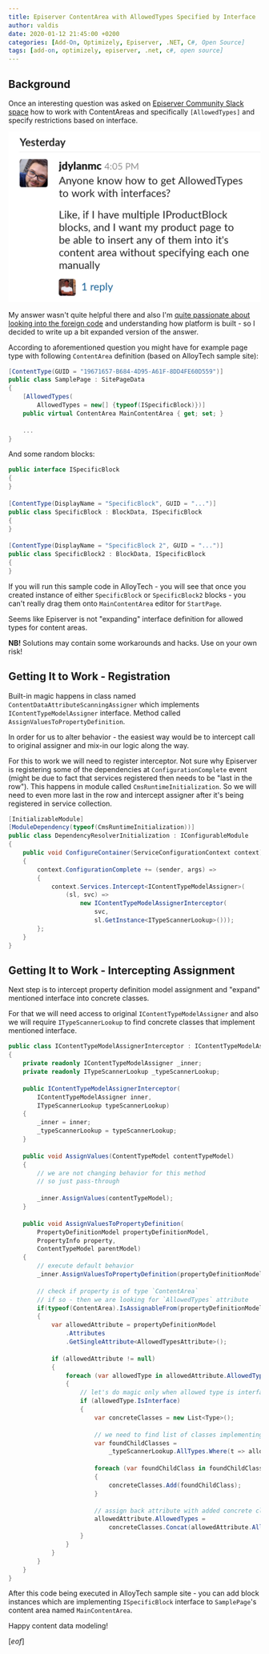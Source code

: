 ```yaml
---
title: Episerver ContentArea with AllowedTypes Specified by Interface
author: valdis
date: 2020-01-12 21:45:00 +0200
categories: [Add-On, Optimizely, Episerver, .NET, C#, Open Source]
tags: [add-on, optimizely, episerver, .net, c#, open source]
---
```


## Background

Once an interesting question was asked on [Episerver Community Slack space](https://episervercommunity.slack.com/) how to work with ContentAreas and specifically `[AllowedTypes]` and specify restrictions based on interface.

![2020-01-12_21-23-34](/assets/img/2020/01/2020-01-12_21-23-34.png)

My answer wasn't quite helpful there and also I'm [quite passionate about looking into the foreign code](https://tech-fellow.ghost.io/tag/look-inside/) and understanding how platform is built - so I decided to write up a bit expanded version of the answer.

According to aforementioned question you might have for example page type with following `ContentArea` definition (based on AlloyTech sample site):

```csharp
[ContentType(GUID = "19671657-B684-4D95-A61F-8DD4FE60D559")]
public class SamplePage : SitePageData
{
    [AllowedTypes(
        AllowedTypes = new[] {typeof(ISpecificBlock)})]
    public virtual ContentArea MainContentArea { get; set; }

    ...
}
```

And some random blocks:

```csharp
public interface ISpecificBlock
{
}

[ContentType(DisplayName = "SpecificBlock", GUID = "...")]
public class SpecificBlock : BlockData, ISpecificBlock
{
}

[ContentType(DisplayName = "SpecificBlock 2", GUID = "...")]
public class SpecificBlock2 : BlockData, ISpecificBlock
{
}
```

If you will run this sample code in AlloyTech - you will see that once you created instance of either `SpecificBlock` or `SpecificBlock2` blocks - you can't really drag them onto `MainContentArea` editor for `StartPage`.

Seems like Episerver is not "expanding" interface definition for allowed types for content areas.

**NB!** Solutions may contain some workarounds and hacks. Use on your own risk!

## Getting It to Work - Registration

Built-in magic happens in class named `ContentDataAttributeScanningAssigner` which implements `IContentTypeModelAssigner` interface. Method called `AssignValuesToPropertyDefinition`.

In order for us to alter behavior - the easiest way would be to intercept call to original assigner and mix-in our logic along the way.

For this to work we will need to register interceptor. Not sure why Episerver is registering some of the dependencies at `ConfigurationComplete` event (might be due to fact that services registered then needs to be "last in the row"). This happens in module called `CmsRuntimeInitialization`. So we will need to even more last in the row and intercept assigner after it's being registered in service collection.

```csharp
[InitializableModule]
[ModuleDependency(typeof(CmsRuntimeInitialization))]
public class DependencyResolverInitialization : IConfigurableModule
{
    public void ConfigureContainer(ServiceConfigurationContext context)
    {
        context.ConfigurationComplete += (sender, args) =>
        {
            context.Services.Intercept<IContentTypeModelAssigner>(
                (sl, svc) =>
                    new IContentTypeModelAssignerInterceptor(
                        svc,
                        sl.GetInstance<ITypeScannerLookup>()));
        };
    }
}
```

## Getting It to Work - Intercepting Assignment

Next step is to intercept property definition model assignment and "expand" mentioned interface into concrete classes.

For that we will need access to original `IContentTypeModelAssigner` and also we will require `ITypeScannerLookup` to find concrete classes that implement mentioned interface.

```csharp
public class IContentTypeModelAssignerInterceptor : IContentTypeModelAssigner
{
    private readonly IContentTypeModelAssigner _inner;
    private readonly ITypeScannerLookup _typeScannerLookup;

    public IContentTypeModelAssignerInterceptor(
        IContentTypeModelAssigner inner,
        ITypeScannerLookup typeScannerLookup)
    {
        _inner = inner;
        _typeScannerLookup = typeScannerLookup;
    }

    public void AssignValues(ContentTypeModel contentTypeModel)
    {
        // we are not changing behavior for this method
        // so just pass-through

        _inner.AssignValues(contentTypeModel);
    }

    public void AssignValuesToPropertyDefinition(
        PropertyDefinitionModel propertyDefinitionModel,
        PropertyInfo property,
        ContentTypeModel parentModel)
    {
        // execute default behavior
        _inner.AssignValuesToPropertyDefinition(propertyDefinitionModel, property, parentModel);

        // check if property is of type `ContentArea`
        // if so - then we are looking for `AllowedTypes` attribute
        if(typeof(ContentArea).IsAssignableFrom(propertyDefinitionModel.Type))
        {
            var allowedAttribute = propertyDefinitionModel
                .Attributes
                .GetSingleAttribute<AllowedTypesAttribute>();

            if (allowedAttribute != null)
            {
                foreach (var allowedType in allowedAttribute.AllowedTypes)
                {
                    // let's do magic only when allowed type is interface
                    if (allowedType.IsInterface)
                    {
                        var concreteClasses = new List<Type>();

                        // we need to find list of classes implementing this interface
                        var foundChildClasses =
                            _typeScannerLookup.AllTypes.Where(t => allowedType.IsAssignableFrom(t));

                        foreach (var foundChildClass in foundChildClasses)
                        {
                            concreteClasses.Add(foundChildClass);
                        }

                        // assign back attribute with added concrete classes
                        allowedAttribute.AllowedTypes =
                            concreteClasses.Concat(allowedAttribute.AllowedTypes).ToArray();
                    }
                }
            }
        }
    }
}
```

After this code being executed in AlloyTech sample site - you can add block instances which are implementing `ISpecificBlock` interface to `SamplePage`'s content area named `MainContentArea`.

Happy content data modeling!

[*eof*]
